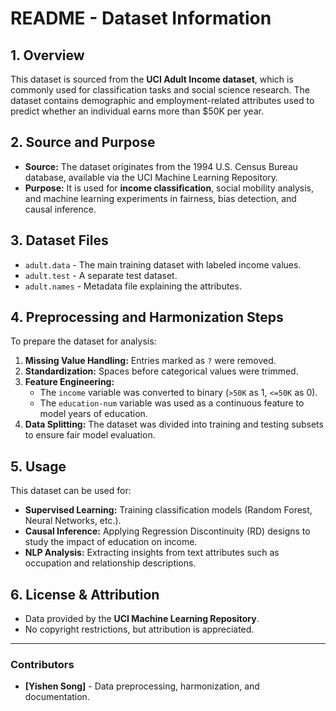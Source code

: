 # README - Dataset Information

## 1. Overview
This dataset is sourced from the **UCI Adult Income dataset**, which is commonly used for classification tasks and social science research. The dataset contains demographic and employment-related attributes used to predict whether an individual earns more than $50K per year.

## 2. Source and Purpose
- **Source:** The dataset originates from the 1994 U.S. Census Bureau database, available via the UCI Machine Learning Repository.
- **Purpose:** It is used for **income classification**, social mobility analysis, and machine learning experiments in fairness, bias detection, and causal inference.

## 3. Dataset Files
- `adult.data` - The main training dataset with labeled income values.
- `adult.test` - A separate test dataset.
- `adult.names` - Metadata file explaining the attributes.

## 4. Preprocessing and Harmonization Steps
To prepare the dataset for analysis:
1. **Missing Value Handling:** Entries marked as `?` were removed.
2. **Standardization:** Spaces before categorical values were trimmed.
3. **Feature Engineering:**
   - The `income` variable was converted to binary (`>50K` as 1, `<=50K` as 0).
   - The `education-num` variable was used as a continuous feature to model years of education.
4. **Data Splitting:** The dataset was divided into training and testing subsets to ensure fair model evaluation.

## 5. Usage
This dataset can be used for:
- **Supervised Learning:** Training classification models (Random Forest, Neural Networks, etc.).
- **Causal Inference:** Applying Regression Discontinuity (RD) designs to study the impact of education on income.
- **NLP Analysis:** Extracting insights from text attributes such as occupation and relationship descriptions.

## 6. License & Attribution
- Data provided by the **UCI Machine Learning Repository**.
- No copyright restrictions, but attribution is appreciated.

---

### Contributors
- **[Yishen Song]** - Data preprocessing, harmonization, and documentation.


